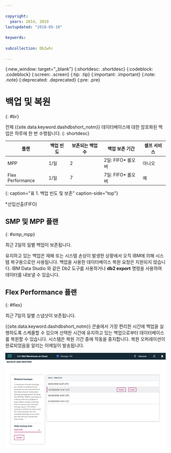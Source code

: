 ```yaml
---

copyright:
  years: 2014, 2019
lastupdated: "2018-05-10"

keywords:

subcollection: Db2whc

---
```


<!-- Attribute definitions --> 
{:new_window: target="_blank"}
{:shortdesc: .shortdesc}
{:codeblock: .codeblock}
{:screen: .screen}
{:tip: .tip}
{:important: .important}
{:note: .note}
{:deprecated: .deprecated}
{:pre: .pre}

# 백업 및 복원
{: #br}

전체 {{site.data.keyword.dashdbshort_notm}} 데이터베이스에 대한 암호화된 백업은 하루에 한 번 수행됩니다.
{: shortdesc}

| 플랜              | 백업 빈도 | 보존되는 백업 수 | 백업 보존 기간   | 셀프 서비스 |
|-------------------|------------------|----------------------------|---------------------------|--------------|
| MPP               | 1/일          |2                          | 2일: FIFO* 롤오버   |아니오           |
| Flex Performance  | 1/일          |7                          | 7일: FIFO* 롤오버   |예          |
{: caption="표 1. 백업 빈도 및 보존" caption-side="top"}

*선입선출(FIFO)

## SMP 및 MPP 플랜
{: #smp_mpp}

최근 2일의 일별 백업이 보존됩니다.

유지하고 있는 백업은 재해 또는 시스템 손상이 발생한 상황에서 오직 IBM에 의해 시스템 복구용으로만 사용됩니다. 백업을 사용한 데이터베이스 복원 요청은 지원되지 않습니다. IBM Data Studio 와 같은 Db2 도구를 사용하거나 **db2 export** 명령을 사용하여 데이터를 내보낼 수 있습니다. 

## Flex Performance 플랜
{: #flex}

최근 7일의 일별 스냅샷이 보존됩니다.

{{site.data.keyword.dashdbshort_notm}} 콘솔에서 가장 편리한 시간에 백업을 실행하도록 스케줄할 수 있으며 선택한 시간에 유지하고 있는 백업으로부터 데이터베이스를 복원할 수 있습니다. 시스템은 복원 기간 중에 작동을 중지합니다. 복원 오퍼레이션이 완료되었음을 알리는 이메일이 발송됩니다.

![웹 콘솔 백업 및 복원 페이지의 보기](images/br.png)

